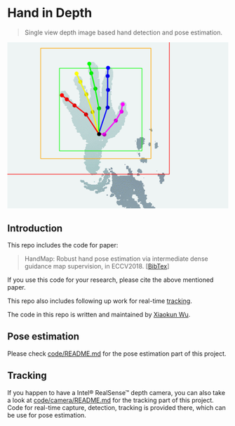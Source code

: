 # Hand in Depth

> Single view depth image based hand detection and pose estimation.

<span style="display:block;text-align:center">![Test sequence.](eval/test_seq.gif)</span>

## Introduction
This repo includes the code for  paper:

> HandMap: Robust hand pose estimation via intermediate dense guidance map supervision, in ECCV2018. \[[BibTex](eval/Wu18HandPose.txt)\]

If you use this code for your research, please cite the above mentioned paper.

This repo also includes following up work for real-time [tracking](#tracking).

The code in this repo is written and maintained by [Xiaokun Wu](https://xkunwu.github.io/).

## Pose estimation
<a name="pose-estimation"></a>
Please check [code/README.md](code/README.md) for the pose estimation part of this project.

## Tracking
<a name="tracking"></a>
If you happen to have a Intel® RealSense™ depth camera, you can also take a look at [code/camera/README.md](code/camera/README.md) for the tracking part of this project.
Code for real-time capture, detection, tracking is provided there, which can be use for pose estimation.
